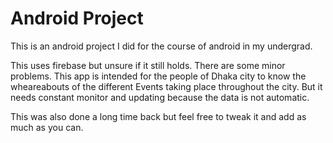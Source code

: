 # Android Project

This is an android project I did for the course of android in my undergrad.

This uses firebase but unsure if it still holds. There are some minor problems.
This app is intended for the people of Dhaka city to know the wheareabouts of the different Events taking place throughout the city.
But it needs constant monitor and updating because the data is not automatic.

This was also done a long time back but feel free to tweak it and add as much as you can.
